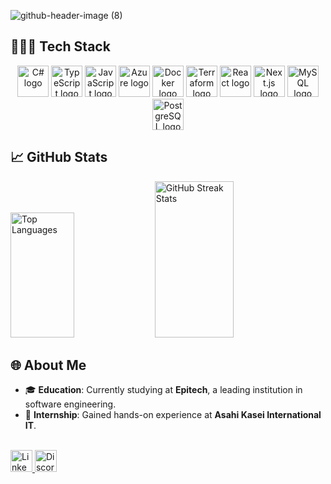 
![github-header-image (8)](https://github.com/user-attachments/assets/de8b6534-d2f8-4273-b7b0-3902f8a9fa36)

## 👨🏽‍💻 Tech Stack

<div align="center">
  <img src="https://cdn.jsdelivr.net/gh/devicons/devicon/icons/csharp/csharp-original.svg" height="50" alt="C# logo" />
  <img src="https://cdn.jsdelivr.net/gh/devicons/devicon/icons/typescript/typescript-original.svg" height="50" alt="TypeScript logo" style="margin: 0;" />
  <img src="https://cdn.jsdelivr.net/gh/devicons/devicon/icons/javascript/javascript-original.svg" height="50" alt="JavaScript logo" style="margin: 0;" />
  <img src="https://cdn.jsdelivr.net/gh/devicons/devicon/icons/azure/azure-original.svg" height="50" alt="Azure logo" style="margin: 0;" />
  <img src="https://cdn.jsdelivr.net/gh/devicons/devicon/icons/docker/docker-original.svg" height="50" alt="Docker logo" style="margin: 0;" />
  <img src="https://cdn.jsdelivr.net/gh/devicons/devicon/icons/terraform/terraform-original.svg" height="50" alt="Terraform logo" style="margin: 0;" />
  <img src="https://cdn.jsdelivr.net/gh/devicons/devicon/icons/react/react-original.svg" height="50" alt="React logo" style="margin: 0;" />
  <img src="https://cdn.jsdelivr.net/gh/devicons/devicon/icons/nextjs/nextjs-original.svg" height="50" alt="Next.js logo" style="margin: 0;" />
  <img src="https://cdn.jsdelivr.net/gh/devicons/devicon/icons/mysql/mysql-original.svg" height="50" alt="MySQL logo" style="margin: 0;" />
  <img src="https://cdn.jsdelivr.net/gh/devicons/devicon/icons/postgresql/postgresql-original.svg" height="50" alt="PostgreSQL logo" style="margin: 0;" />
</div>

## 📈 GitHub Stats

<div align="left"">
  <img src="https://github-readme-stats.vercel.app/api/top-langs/?username=Ogesebastien1&theme=prussian&hide_border=false&include_all_commits=false&count_private=false&layout=compact" 
       alt="Top Languages" 
       height="200px" 
       width="45%" />
  <img src="https://github-readme-streak-stats.herokuapp.com/?user=Ogesebastien1&theme=prussian&hide_border=false" 
       alt="GitHub Streak Stats" 
       height="250px" 
       width="50%" />
</div>


## 🌐 About Me

- 🎓 **Education**: Currently studying at **Epitech**, a leading institution in software engineering.
- 💼 **Internship**: Gained hands-on experience at **Asahi Kasei International IT**.

<br>
<a href="https://www.linkedin.com/in/sebastienoge/" target="_blank">
  <img src="https://img.shields.io/static/v1?message=LinkedIn&logo=linkedin&label=&color=0077B5&logoColor=white&labelColor=&style=for-the-badge" 
       height="35" 
       alt="LinkedIn logo" />
</a>

<a href="https://discord.com/users/240540413310533634" target="_blank">
  <img src="https://img.shields.io/static/v1?message=Discord&logo=discord&label=&color=5865F2&logoColor=white&labelColor=&style=for-the-badge" 
       height="35" 
       alt="Discord logo" />
</a>
